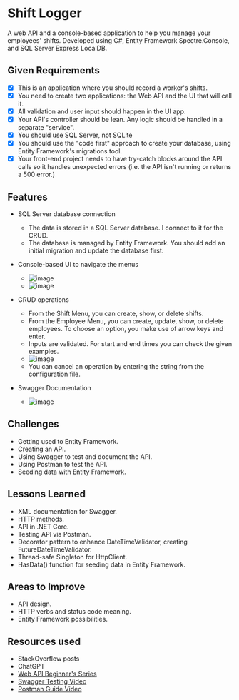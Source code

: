 # Shift Logger

A web API and a console-based application to help you manage your employees' shifts.
Developed using C#, Entity Framework Spectre.Console,
and SQL Server Express LocalDB.

## Given Requirements

- [x] This is an application where you should record a worker's shifts.
- [x] You need to create two applications: the Web API and the UI that will call it.
- [x] All validation and user input should happen in the UI app.
- [x] Your API's controller should be lean. Any logic should be handled in a separate "service".
- [x] You should use SQL Server, not SQLite
- [x] You should use the "code first" approach to create your database, using Entity Framework's migrations tool.
- [x] Your front-end project needs to have try-catch blocks around the API calls so it handles unexpected errors
(i.e. the API isn't running or returns a 500 error.)

## Features

- SQL Server database connection

  - The data is stored in a SQL Server database. I connect to it for the CRUD.
  - The database is managed by Entity Framework.
  You should add an initial migration and update the database first.

- Console-based UI to navigate the menus
  - ![image](https://github.com/user-attachments/assets/683792bc-f2bd-474c-ba0a-475780e756ee)
  - ![image](https://github.com/user-attachments/assets/7239de8f-674c-4b73-ba7e-384b07a8cb8f)

- CRUD operations

  - From the Shift Menu, you can create, show, or delete shifts.
  - From the Employee Menu, you can create, update, show, or delete employees.
  To choose an option, you make use of arrow keys and enter.
  - Inputs are validated. For start and end times you can check the given examples.
  - ![image](https://github.com/user-attachments/assets/1ecf1d84-e6fb-4911-b3af-de329c1d6420)
  - You can cancel an operation by entering the string from the configuration file.

- Swagger Documentation
  - ![image](https://github.com/user-attachments/assets/abcf4f69-507c-4727-9330-fb61da1d9db3)

## Challenges

- Getting used to Entity Framework.
- Creating an API.
- Using Swagger to test and document the API.
- Using Postman to test the API.
- Seeding data with Entity Framework.

## Lessons Learned

- XML documentation for Swagger.
- HTTP methods.
- API in .NET Core.
- Testing API via Postman.
- Decorator pattern to enhance DateTimeValidator, creating FutureDateTimeValidator.
- Thread-safe Singleton for HttpClient.
- HasData() function for seeding data in Entity Framework.

## Areas to Improve

- API design.
- HTTP verbs and status code meaning.
- Entity Framework possibilities.

## Resources used

- StackOverflow posts
- ChatGPT
- [Web API Beginner's Series](https://learn.microsoft.com/en-us/shows/back-end-web-development-with-dotnet-for-beginners/)
- [Swagger Testing Video](https://www.youtube.com/watch?v=IYWOWxw7dys)
- [Postman Guide Video](https://www.youtube.com/watch?v=FjgYtQK_zLE)
